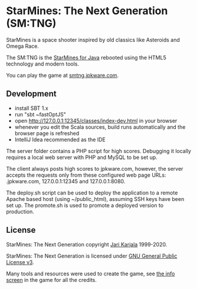 # StarMines: The Next Generation (SM:TNG)

StarMines is a space shooter inspired by old classics like Asteroids and Omega Race.

The SM:TNG is the [StarMines for Java](http://jpkware.com/smj/StarMines.html) rebooted 
using the HTML5 technology and modern tools.

You can play the game at [smtng.jpkware.com](https://smtng.jpkware.com/).

## Development

- install SBT 1.x
- run "sbt ~fastOptJS"
- open http://127.0.0.1:12345/classes/index-dev.html in your browser
- whenever you edit the Scala sources, build runs automatically and 
the browser page is refreshed
- IntelliJ Idea recommended as the IDE

The server folder contains a PHP script for high scores. Debugging
it locally requires a local web server with PHP and MySQL to be set up.

The client always posts high scores to jpkware.com, however, the server
accepts the requests only from these configured web page URLs: .jpkware.com, 
127.0.0.1:12345 and 127.0.0.1:8080.

The deploy.sh script can be used to deploy the application to a
remote Apache based host (using ~/public_html), assuming SSH keys 
have been set up. The promote.sh is used to promote a deployed 
version to production.

## License

StarMines: The Next Generation copyright [Jari Karjala](https://www.jarikarjala.com/) 
1999-2020. 

StarMines: The Next Generation is licensed under [GNU General Public License v3](LICENSE).

Many tools and resources were used to create the game, 
see [the info screen](src/main/scala/com/jpkware/smtng/StateInfo.scala) 
in the game for all the credits. 
